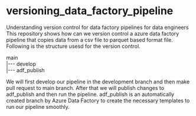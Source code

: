 # versioning_data_factory_pipeline
Understanding version control for data factory pipelines for data engineers
This repository shows how can we version control a azure data factory pipeline that copies data from a csv file to parquet based format file. Following is the structure usesd for the version control.

main             
|--- develop              
|--- adf_publish

We will first develop our pipeline in the development branch and then make pull request to main branch. After that we will publish changes to adf_publish and then run the pipeline. adf_publish is an automatically created branch by Azure Data Factory to create the necessary templates to run our pipeline smoothly. 
